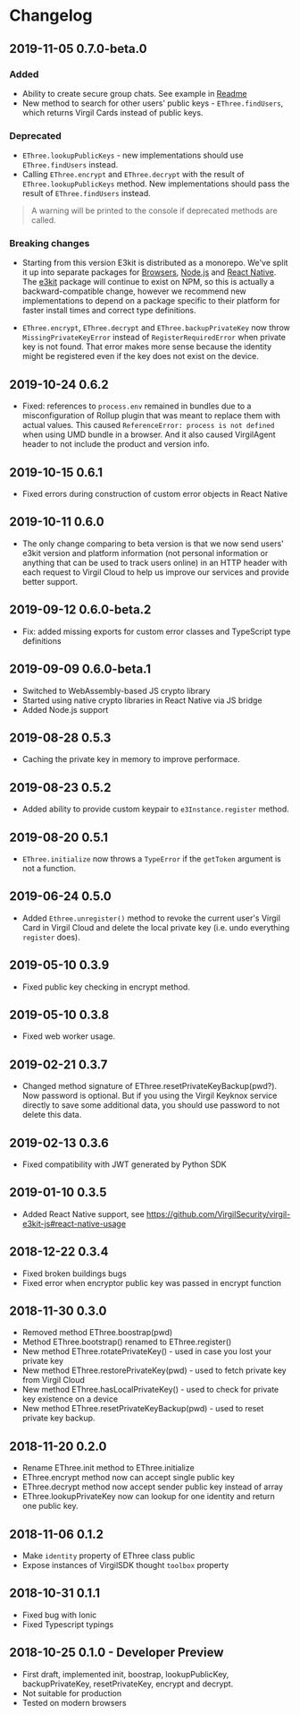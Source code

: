 # Changelog

## 2019-11-05 0.7.0-beta.0

### Added

* Ability to create secure group chats. See example in [Readme](/README.md)
* New method to search for other users' public keys - `EThree.findUsers`, which returns Virgil Cards instead of public keys.

### Deprecated

* `EThree.lookupPublicKeys` - new implementations should use `EThree.findUsers` instead.
* Calling `EThree.encrypt` and `EThree.decrypt` with the result of `EThree.lookupPublicKeys` method. New implementations should pass the result of `EThree.findUsers` instead.

> A warning will be printed to the console if deprecated methods are called.

### Breaking changes

* Starting from this version E3kit is distributed as a monorepo. We've split it up into separate packages for [Browsers](/packages/e3kit-browser), [Node.js](/packages/e3kit-node) and [React Native](/packages/e3kit-native). The [e3kit](/packages/e3kit) package will continue to exist on NPM, so this is actually a backward-compatible change, however we recommend new implementations to depend on a package specific to their platform for faster install times and correct type definitions.

* `EThree.encrypt`, `EThree.decrypt` and `EThree.backupPrivateKey` now throw `MissingPrivateKeyError` instead of `RegisterRequiredError` when private key is not found. That error makes more sense because the identity might be registered even if the key does not exist on the device.

## 2019-10-24 0.6.2

* Fixed: references to `process.env` remained in bundles due to a misconfiguration of Rollup plugin that was meant to replace them with actual values. This caused `ReferenceError: process is not defined` when using UMD bundle in a browser. And it also caused VirgilAgent header to not include the product and version info.

## 2019-10-15 0.6.1

* Fixed errors during construction of custom error objects in React Native

## 2019-10-11 0.6.0

* The only change comparing to beta version is that we now send users' e3kit version and platform information (not personal information or anything that can be used to track users online) in an HTTP header with each request to Virgil Cloud to help us improve our services and provide better support.

## 2019-09-12 0.6.0-beta.2

* Fix: added missing exports for custom error classes and TypeScript type definitions

## 2019-09-09 0.6.0-beta.1

* Switched to WebAssembly-based JS crypto library
* Started using native crypto libraries in React Native via JS bridge
* Added Node.js support

## 2019-08-28 0.5.3

* Caching the private key in memory to improve performace.

## 2019-08-23 0.5.2

* Added ability to provide custom keypair to `e3Instance.register` method.

## 2019-08-20 0.5.1

* `EThree.initialize` now throws a `TypeError` if the `getToken` argument is not a function.

## 2019-06-24 0.5.0

* Added `Ethree.unregister()` method to revoke the current user's Virgil Card in Virgil Cloud and delete the local private key (i.e. undo everything `register` does).

## 2019-05-10 0.3.9

* Fixed public key checking in encrypt method.

## 2019-05-10 0.3.8

* Fixed web worker usage.

## 2019-02-21 0.3.7

* Changed method signature of EThree.resetPrivateKeyBackup(pwd?). Now password is optional. But if you using the Virgil Keyknox service directly to save some additional data, you should use password to not delete this data.

## 2019-02-13 0.3.6

* Fixed compatibility with JWT generated by Python SDK

## 2019-01-10 0.3.5

* Added React Native support, see https://github.com/VirgilSecurity/virgil-e3kit-js#react-native-usage

## 2018-12-22 0.3.4

* Fixed broken buildings bugs
* Fixed error when encryptor public key was passed in encrypt function

## 2018-11-30 0.3.0

* Removed method EThree.boostrap(pwd)
* Method EThree.bootstrap() renamed to EThree.register()
* New method EThree.rotatePrivateKey() - used in case you lost your private key
* New method EThree.restorePrivateKey(pwd) - used to fetch private key from Virgil Cloud
* New method EThree.hasLocalPrivateKey() - used to check for private key existence on a device
* New method EThree.resetPrivateKeyBackup(pwd) - used to reset private key backup.

## 2018-11-20 0.2.0

* Rename EThree.init method to EThree.initialize
* EThree.encrypt method now can accept single public key
* EThree.decrypt method now accept sender public key instead of array
* ЕThree.lookupPrivateKey now can lookup for one identity and return one public key.

## 2018-11-06 0.1.2

* Make `identity` property of EThree class public
* Expose instances of VirgilSDK thought `toolbox` property

## 2018-10-31 0.1.1

* Fixed bug with Ionic
* Fixed Typescript typings


## 2018-10-25 0.1.0 - Developer Preview

* First draft, implemented init, boostrap, lookupPublicKey, backupPrivateKey, resetPrivateKey, encrypt and decrypt.
* Not suitable for production
* Tested on modern browsers
